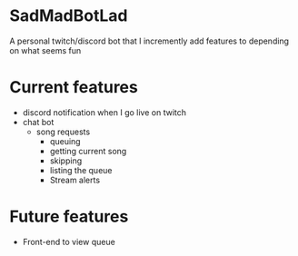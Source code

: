 # SadMadBotLad

A personal twitch/discord bot that I incremently add features to depending on what seems fun


# Current features

- discord notification when I go live on twitch
- chat bot
  - song requests
    - queuing
    - getting current song
    - skipping
    - listing the queue
    - Stream alerts

# Future features
- Front-end to view queue
